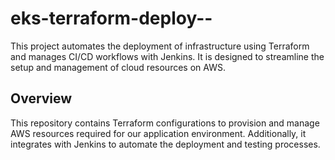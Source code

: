 # eks-terraform-deploy--
This project automates the deployment of infrastructure using Terraform and manages CI/CD workflows with Jenkins. It is designed to streamline the setup and management of cloud resources on AWS.

## Overview
This repository contains Terraform configurations to provision and manage AWS resources required for our application environment. Additionally, it integrates with Jenkins to automate the deployment and testing processes.

